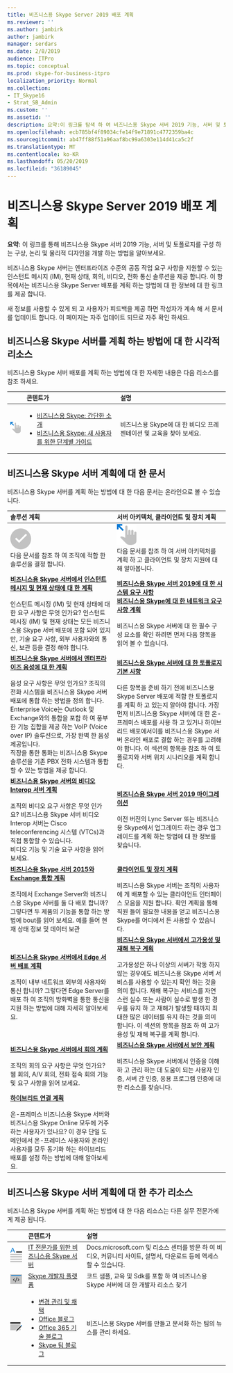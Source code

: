 ```yaml
---
title: 비즈니스용 Skype Server 2019 배포 계획
ms.reviewer: ''
ms.author: jambirk
author: jambirk
manager: serdars
ms.date: 2/8/2019
audience: ITPro
ms.topic: conceptual
ms.prod: skype-for-business-itpro
localization_priority: Normal
ms.collection:
- IT_Skype16
- Strat_SB_Admin
ms.custom: ''
ms.assetid: ''
description: 요약:이 링크를 탐색 하 여 비즈니스용 Skype 서버 2019 기능, 서버 및 토폴로지를 구성 하는 구상, 논리 및 물리적 디자인을 개발 하는 방법을 알아보세요.
ms.openlocfilehash: ecb785bf4f89034cfe14f9e71891c4772359ba4c
ms.sourcegitcommit: ab47ff88f51a96aaf8bc99a6303e114d41ca5c2f
ms.translationtype: MT
ms.contentlocale: ko-KR
ms.lasthandoff: 05/20/2019
ms.locfileid: "36189045"
---
```

# <a name="plan-for-your-skype-for-business-server-2019-deployment"></a>비즈니스용 Skype Server 2019 배포 계획
 
**요약:** 이 링크를 통해 비즈니스용 Skype 서버 2019 기능, 서버 및 토폴로지를 구성 하는 구상, 논리 및 물리적 디자인을 개발 하는 방법을 알아보세요.
  
비즈니스용 Skype 서버는 엔터프라이즈 수준의 공동 작업 요구 사항을 지원할 수 있는 인스턴트 메시지 (IM), 현재 상태, 회의, 비디오, 전화 통신 솔루션을 제공 합니다. 이 항목에서는 비즈니스용 Skype Server 배포를 계획 하는 방법에 대 한 정보에 대 한 링크를 제공 합니다. 
  
새 정보를 사용할 수 있게 되 고 사용자가 피드백을 제공 하면 작성자가 계속 해 서 문서를 업데이트 합니다. 이 페이지는 자주 업데이트 되므로 자주 확인 하세요.
## <a name="visual-resources-about-how-to-plan-for-skype-for-business-server"></a>비즈니스용 Skype 서버를 계획 하는 방법에 대 한 시각적 리소스

비즈니스용 Skype 서버 배포를 계획 하는 방법에 대 한 자세한 내용은 다음 리소스를 참조 하세요.
  
||콘텐트가|설명|
|:--- |:--- |:--- |
|![비디오 아이콘](../media/get_started.png)|<UL><LI>[비즈니스용 Skype: 간단한 소개](https://www.youtube.com/watch?v=PRJqMuwW5yc&amp;feature=youtu.be) </li><li>  [비즈니스용 Skype: 새 사용자를 위한 단계별 가이드](https://www.youtube.com/watch?v=7_c4zVJ739M&amp;feature=youtu.be)</li></ul>   |비즈니스용 Skype에 대 한 비디오 프레젠테이션 및 교육을 찾아 보세요.    |
   
## <a name="articles-about-planning-for-skype-for-business-server"></a>비즈니스용 Skype 서버 계획에 대 한 문서

비즈니스용 Skype 서버를 계획 하는 방법에 대 한 다음 문서는 온라인으로 볼 수 있습니다. 
  
|솔루션 계획|서버 아키텍처, 클라이언트 및 장치 계획|
|:-----|:-----|
|![솔루션 콘텐츠의 아이콘](../media/success.png) <br>  다음 문서를 참조 하 여 조직에 적합 한 솔루션을 결정 합니다.    |![서버 아키텍처 콘텐츠의 아이콘](../media/get_started.png)  <br> 다음 문서를 참조 하 여 서버 아키텍처를 계획 하 고 클라이언트 및 장치 지원에 대해 알아봅니다.    |
|**[비즈니스용 Skype 서버에서 인스턴트 메시지 및 현재 상태에 대 한 계획](../../SfbServer/plan-your-deployment/instant-messaging-and-presence.md)**<br/><br/> 인스턴트 메시징 (IM) 및 현재 상태에 대 한 요구 사항은 무엇 인가요? 인스턴트 메시징 (IM) 및 현재 상태는 모든 비즈니스용 Skype 서버 배포에 포함 되어 있지만, 기술 요구 사항, 외부 사용자와의 통신, 보관 등을 결정 해야 합니다. <br/> | **[비즈니스용 Skype 서버 2019에 대 한 시스템 요구 사항](system-requirements.md)**  <br/> **[비즈니스용 Skype에 대 한 네트워크 요구 사항 계획](../../SfbServer/plan-your-deployment/network-requirements/network-requirements.md)**<br/> <br/>  비즈니스용 Skype 서버에 대 한 필수 구성 요소를 확인 하려면 먼저 다음 항목을 읽어 볼 수 있습니다.    |
|**[비즈니스용 Skype 서버에서 엔터프라이즈 음성에 대 한 계획](../../SfbServer/plan-your-deployment/enterprise-voice-solution/enterprise-voice.md)** <br/><br/>음성 요구 사항은 무엇 인가요? 조직의 전화 시스템을 비즈니스용 Skype 서버 배포에 통합 하는 방법을 정의 합니다. <br/> Enterprise Voice는 Outlook 및 Exchange와의 통합을 포함 하 여 풍부한 기능 집합을 제공 하는 VoIP (Voice over IP) 솔루션으로, 가장 완벽 한 음성 제공입니다.<br/>직장을 통한 통화는 비즈니스용 Skype 솔루션을 기존 PBX 전화 시스템과 통합할 수 있는 방법을 제공 합니다.   |**[비즈니스용 Skype 서버에 대 한 토폴로지 기본 사항](../../SfbServer/plan-your-deployment/topology-basics/topology-basics.md)** <br/><br/>다른 항목을 준비 하기 전에 비즈니스용 Skype Server 배포에 적합 한 토폴로지를 계획 하 고 있는지 알아야 합니다. 가장 먼저 비즈니스용 Skype 서버에 대 한 온-프레미스 배포를 사용 하 고 있거나 하이브리드 배포에서이를 비즈니스용 Skype 서버 온라인 배포로 결합 하는 경우를 고려해 야 합니다. 이 섹션의 항목을 참조 하 여 토폴로지와 서버 위치 시나리오를 계획 합니다.   |
|**[비즈니스용 Skype 서버의 비디오 Interop 서버 계획](../../SfbServer/plan-your-deployment/video-interop-server.md)** <br/><br/>조직의 비디오 요구 사항은 무엇 인가요? 비즈니스용 Skype 서버 비디오 Interop 서버는 Cisco teleconferencing 시스템 (VTCs)과 직접 통합할 수 있습니다. <br/>비디오 기능 및 기술 요구 사항을 읽어 보세요.   |**[비즈니스용 Skype 서버 2019 마이그레이션](../migration/migration-to-skype-for-business-server-2019.md)** <br/> <br/>이전 버전의 Lync Server 또는 비즈니스용 Skype에서 업그레이드 하는 경우 업그레이드를 계획 하는 방법에 대 한 정보를 찾습니다.   |
|**[비즈니스용 Skype 서버 2015와 Exchange 통합 계획](../../SfbServer/plan-your-deployment/integrate-with-exchange/integrate-with-exchange.md)** <br/><br/>조직에서 Exchange Server와 비즈니스용 Skype 서버를 둘 다 배포 합니까? 그렇다면 두 제품의 기능을 통합 하는 방법에 bout를 읽어 보세요. 예를 들어 현재 상태 정보 및 데이터 보관   |**[클라이언트 및 장치 계획](../../SfbServer/plan-your-deployment/clients-and-devices/clients-and-devices.md)** <br/><br/>비즈니스용 Skype 서버는 조직의 사용자에 게 배포할 수 있는 클라이언트 인터페이스 모음을 지원 합니다. 확인 계획을 통해 직원 들이 필요한 내용을 얻고 비즈니스용 Skype를 어디에서 든 사용할 수 있습니다.   |
|**[비즈니스용 Skype 서버에서 Edge 서버 배포 계획](../../SfbServer/plan-your-deployment/edge-server-deployments/edge-server-deployments.md)** <br/><br/> 조직이 내부 네트워크 외부의 사용자와 통신 합니까? 그렇다면 Edge Server를 배포 하 여 조직의 방화벽을 통한 통신을 지원 하는 방법에 대해 자세히 알아보세요.   |**[비즈니스용 Skype 서버에서 고가용성 및 재해 복구 계획](../../SfbServer/plan-your-deployment/high-availability-and-disaster-recovery/high-availability-and-disaster-recovery.md)** <br/><br/>고가용성은 하나 이상의 서버가 작동 하지 않는 경우에도 비즈니스용 Skype 서버 서비스를 사용할 수 있는지 확인 하는 것을 의미 합니다. 재해 복구는 서비스를 자연 스런 실수 또는 사람이 실수로 발생 한 경우를 유지 하 고 재해가 발생할 때까지 최대한 많은 데이터를 유지 하는 것을 의미 합니다. 이 섹션의 항목을 참조 하 여 고가용성 및 재해 복구를 계획 합니다.   |
|**[비즈니스용 Skype 서버에서 회의 계획](../../SfbServer/plan-your-deployment/conferencing/conferencing.md)** <br/><br/> 조직의 회의 요구 사항은 무엇 인가요? 웹 회의, A/V 회의, 전화 접속 회의 기능 및 요구 사항을 읽어 보세요.   |**[비즈니스용 Skype 서버에서 보안 계획](../../SfbServer/plan-your-deployment/security/security.md)** <br/><br/>비즈니스용 Skype 서버에서 인증을 이해 하 고 관리 하는 데 도움이 되는 사용자 인증, 서버 간 인증, 응용 프로그램 인증에 대 한 리소스를 찾습니다.   |
|**[하이브리드 연결 계획](../../SfbHybrid/hybrid/plan-hybrid-connectivity.md?toc=/SkypeForBusiness/sfbhybridtoc/toc.json)**  <br/><br/>온-프레미스 비즈니스용 Skype 서버와 비즈니스용 Skype Online 모두에 거주 하는 사용자가 있나요? 이 경우 단일 도메인에서 온-프레미스 사용자와 온라인 사용자를 모두 동기화 하는 하이브리드 배포를 설정 하는 방법에 대해 알아보세요.   
   
## <a name="additional-resources-about-planning-for-skype-for-business-server"></a>비즈니스용 Skype 서버 계획에 대 한 추가 리소스

비즈니스용 Skype 서버를 계획 하는 방법에 대 한 다음 리소스는 다른 실무 전문가에 게 제공 됩니다. 
  
|&nbsp;&nbsp;&nbsp;|콘텐트가|설명|
|:--- |:--- |:--- |
|![DMC 아이콘](../media/paragraph_writing.png)| [IT 전문가를 위한 비즈니스용 Skype 서버](https://go.microsoft.com/fwlink/p/?LinkId=527960)   |Docs.microsoft.com 및 리소스 센터를 방문 하 여 비디오, 커뮤니티 사이트, 설명서, 다운로드 등에 액세스할 수 있습니다.    |
|![개발자 콘텐츠의 아이콘](../media/developer.png)|[Skype 개발자 플랫폼](https://go.microsoft.com/fwlink/?LinkId=619775)   | 코드 샘플, 교육 및 Sdk를 포함 하 여 비즈니스용 Skype 서버에 대 한 개발자 리소스 찾기    |
|![뉴스, 블로그 등의 아이콘](../media/blog_site.png) | <UL><LI>[변경 관리 및 채택](https://go.microsoft.com/fwlink/p/?LinkId=532796) </LI><LI>   [Office 블로그](https://go.microsoft.com/fwlink/p/?LinkId=528899) </li><li>[Office 365 기술 블로그](https://go.microsoft.com/fwlink/p/?LinkId=532798.aspx) </li><li>  [Skype 팀 블로그](https://go.microsoft.com/fwlink/p/?LinkId=532818) </li></ul>  |비즈니스용 Skype 서버를 만들고 문서화 하는 팀의 뉴스를 관리 하세요.    |
